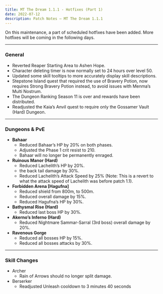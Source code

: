 ```yaml
---
title: MT The Dream 1.1.1 - Hotfixes (Part 1)
date: 2022-07-12
description: Patch Notes – MT The Dream 1.1.1
---
```

On this maintenance, a part of scheduled hotfixes have been added. More hotfixes will be coming in the following days.
<hr/>

### General
- Reverted Reaper Starting Area to Ashen Hope.
- Character deleting timer is now normally set to 24 hours over level 50.
- Updated some skill tooltips to more accurately display skill descriptions.
- Stepstone Island quest that required the use of Bravery Potion, now requires Strong Bravery Potion instead, to avoid issues with Menma’s Multi Nostrum.
- The Dungeon Ranking Season 11 is over and rewards have been distributed.
- Readjusted the Kaia’s Anvil quest to require only the Gossamer Vault (Hard) Dungeon.

<hr/>

### Dungeons & PvE 
- **Bahaar**
  - Reduced Bahaar’s HP by 20% on both phases.
  - Adjusted the Phase 1 crit resist to 210.
  - Bahaar will no longer be permanently enraged.
- **Ruinous Manor (Hard)**
  - Reduced Lachelith’s HP by 20%.
  -  the back tail damage by 30%.
  - Reduced Lachelith’s Attack Speed by 25% (Note: This is a revert to what the attack speed of Lachelith was before patch 1.1).
- **Forbidden Arena [Hagufna]**
  - Reduced shield from 800m, to 500m.
  - Reduced overall damage by 15%.
  - Reduced Hagufna’s HP by 30%.
- **Bathysmal Rise (Hard)**
  - Reduced last boss HP by 30%.
- **Akerno’s Inferno (Hard)**
  - Reduced Nightmare Sammar-Sarral (3rd boss) overall damage by 20%.
- **Ravenous Gorge**
  - Reduced all bosses HP by 15%.
  - Reduced all bosses attacks by 30%.

<hr/>

### Skill Changes
- Archer
  - Rain of Arrows should no longer split damage.
- Berserker
  - Readjusted Unleash cooldown to 3 minutes 40 seconds